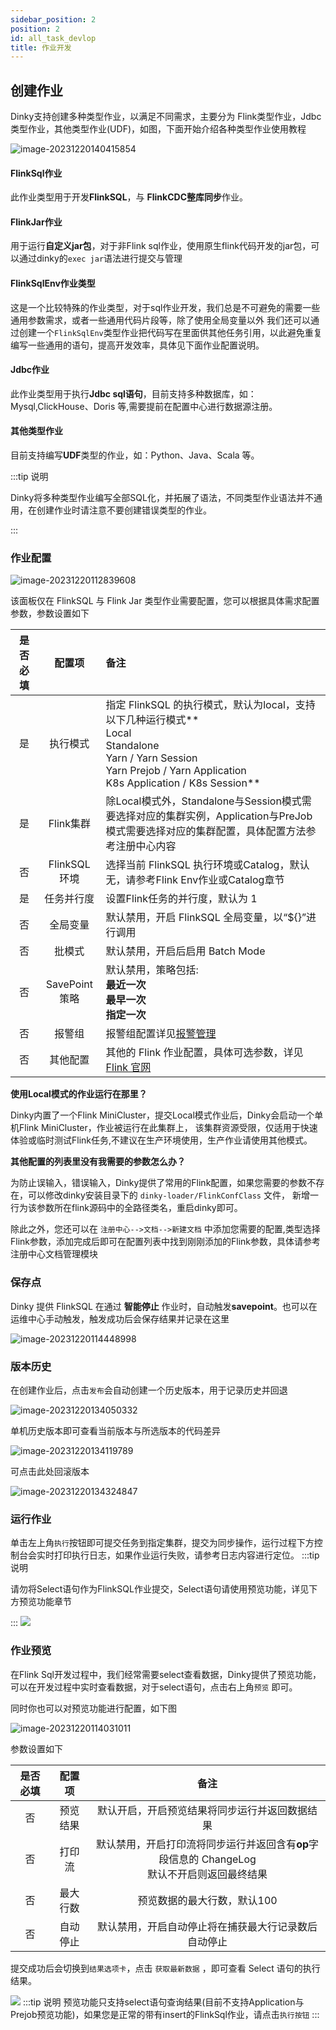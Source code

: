 ```yaml
---
sidebar_position: 2
position: 2
id: all_task_devlop
title: 作业开发
---
```


## 创建作业

Dinky支持创建多种类型作业，以满足不同需求，主要分为 Flink类型作业，Jdbc类型作业，其他类型作业(UDF)，如图，下面开始介绍各种类型作业使用教程

![image-20231220140415854](http://pic.dinky.org.cn/dinky/docs/test/202312201404899.png)

#### FlinkSql作业

此作业类型用于开发**FlinkSQL**，与 **FlinkCDC整库同步**作业。

#### FlinkJar作业

用于运行**自定义jar包**，对于非Flink sql作业，使用原生flink代码开发的jar包，可以通过dinky的`exec jar`语法进行提交与管理

#### FlinkSqlEnv作业类型

这是一个比较特殊的作业类型，对于sql作业开发，我们总是不可避免的需要一些通用参数需求，或者一些通用代码片段等，除了使用全局变量以外
我们还可以通过创建一个`FlinkSqlEnv`类型作业把代码写在里面供其他任务引用，以此避免重复编写一些通用的语句，提高开发效率，具体见下面作业配置说明。

[//]: # (![image-20231220141323767]&#40;http://pic.dinky.org.cn/dinky/docs/test/202312201413831.png&#41;)

[//]: # (可在此处对FlinkSqlEnv作业创建的catalog进行选择)

[//]: # (![image-20231220141416725]&#40;http://pic.dinky.org.cn/dinky/docs/test/202312201414788.png&#41;)

#### Jdbc作业

此作业类型用于执行**Jdbc sql语句**，目前支持多种数据库，如：Mysql,ClickHouse、Doris 等,需要提前在配置中心进行数据源注册。

#### 其他类型作业

目前支持编写**UDF**类型的作业，如：Python、Java、Scala 等。

:::tip 说明

Dinky将多种类型作业编写全部SQL化，并拓展了语法，不同类型作业语法并不通用，在创建作业时请注意不要创建错误类型的作业。

:::

### 作业配置

![image-20231220112839608](http://pic.dinky.org.cn/dinky/docs/test/202312201128666.png)

该面板仅在 FlinkSQL 与 Flink Jar 类型作业需要配置，您可以根据具体需求配置参数，参数设置如下

| 是否必填 |     配置项      | 备注                                                                                                                                                                   |
|:----:|:------------:|:---------------------------------------------------------------------------------------------------------------------------------------------------------------------|
|  是   |     执行模式     | 指定 FlinkSQL 的执行模式，默认为local，支持以下几种运行模式**<br />Local<br />Standalone<br />Yarn / Yarn Session<br />Yarn Prejob / Yarn Application<br />K8s Application / K8s Session** |
|  是   |   Flink集群    | 除Local模式外，Standalone与Session模式需要选择对应的集群实例，Application与PreJob模式需要选择对应的集群配置，具体配置方法参考注册中心内容                                                                             |
|  否   | FlinkSQL 环境  | 选择当前 FlinkSQL 执行环境或Catalog，默认无，请参考Flink Env作业或Catalog章节                                                                                                              |
|  是   |    任务并行度     | 设置Flink任务的并行度，默认为 1                                                                                                                                                  |
|  否   |     全局变量     | 默认禁用，开启 FlinkSQL 全局变量，以“${}”进行调用                                                                                                                                     |
|  否   |     批模式      | 默认禁用，开启后启用 Batch Mode                                                                                                                                                |
|  否   | SavePoint 策略 | 默认禁用，策略包括:<br/>   **最近一次**<br/>   **最早一次**<br/>   **指定一次**                                                                                                           |
|  否   |     报警组      | 报警组配置详见[报警管理](../register_center/alert/alert_overview)                                                                                                               |
|  否   |     其他配置     | 其他的 Flink 作业配置，具体可选参数，详见[Flink 官网](https://nightlies.apache.org/flink/flink-docs-release-1.14/docs/deployment/config/)                                               |

**使用Local模式的作业运行在那里？**

Dinky内置了一个Flink MiniCluster，提交Local模式作业后，Dinky会启动一个单机Flink MiniCluster，作业被运行在此集群上，
该集群资源受限，仅适用于快速体验或临时测试Flink任务,不建议在生产环境使用，生产作业请使用其他模式。

**其他配置的列表里没有我需要的参数怎么办？**

为防止误输入，错误输入，Dinky提供了常用的Flink配置，如果您需要的参数不存在，可以修改dinky安装目录下的 `dinky-loader/FlinkConfClass`
文件，
新增一行为该参数所在flink源码中的全路径类名，重启dinky即可。

除此之外，您还可以在 `注册中心-->文档-->新建文档` 中添加您需要的配置,类型选择
Flink参数，添加完成后即可在配置列表中找到刚刚添加的Flink参数，具体请参考注册中心文档管理模块

### 保存点

Dinky 提供 FlinkSQL 在通过 **智能停止** 作业时，自动触发**savepoint**。也可以在运维中心手动触发，触发成功后会保存结果并记录在这里

![image-20231220114448998](http://pic.dinky.org.cn/dinky/docs/test/202312201144048.png)

### 版本历史

在创建作业后，点击`发布`会自动创建一个历史版本，用于记录历史并回退

![image-20231220134050332](http://pic.dinky.org.cn/dinky/docs/test/202312201340401.png)

单机历史版本即可查看当前版本与所选版本的代码差异

![image-20231220134119789](http://pic.dinky.org.cn/dinky/docs/test/202312201341853.png)

可点击此处回滚版本

![image-20231220134324847](http://pic.dinky.org.cn/dinky/docs/test/202312201343903.png)

### 运行作业

单击左上角`执行`按钮即可提交任务到指定集群，提交为同步操作，运行过程下方控制台会实时打印执行日志，如果作业运行失败，请参考日志内容进行定位。
:::tip 说明

请勿将Select语句作为FlinkSQL作业提交，Select语句请使用预览功能，详见下方预览功能章节

:::
![](http://pic.dinky.org.cn/dinky/docs/zh-CN//fast-guide-preview.png)

### 作业预览

在Flink
Sql开发过程中，我们经常需要select查看数据，Dinky提供了预览功能，可以在开发过程中实时查看数据，对于select语句，点击右上角`预览`
即可。

同时你也可以对预览功能进行配置，如下图

![image-20231220114031011](http://pic.dinky.org.cn/dinky/docs/test/202312201140092.png)

参数设置如下

| 是否必填 | 配置项  |                             备注                              |
|:----:|:----:|:-----------------------------------------------------------:|
|  否   | 预览结果 |                   默认开启，开启预览结果将同步运行并返回数据结果                   |
|  否   | 打印流  | 默认禁用，开启打印流将同步运行并返回含有**op**字段信息的 ChangeLog<br/> 默认不开启则返回最终结果 |
|  否   | 最大行数 |                       预览数据的最大行数，默认100                       |
|  否   | 自动停止 |                 默认禁用，开启自动停止将在捕获最大行记录数后自动停止                  |

提交成功后会切换到`结果选项卡`，点击 `获取最新数据` ，即可查看 Select 语句的执行结果。

![](http://pic.dinky.org.cn/dinky/docs/zh-CN//fast-guide-preview-result.png)
:::tip 说明
预览功能只支持select语句查询结果(目前不支持Application与Prejob预览功能)，如果您是正常的带有insert的FlinkSql作业，请点击`执行按钮`
:::
